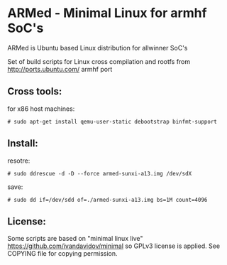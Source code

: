 ARMed - Minimal Linux for armhf SoC's 
=====================================

ARMed is Ubuntu based Linux distribution for allwinner SoC's

Set of build scripts for Linux cross compilation and
rootfs from http://ports.ubuntu.com/ armhf port 

Cross tools:
------------
for x86 host machines:
  ```
  # sudo apt-get install qemu-user-static debootstrap binfmt-support
  ````

Install:
--------
resotre:
  ```
  # sudo ddrescue -d -D --force armed-sunxi-a13.img /dev/sdX
  ```
save:
  ```
  # sudo dd if=/dev/sdd of=./armed-sunxi-a13.img bs=1M count=4096
  ```

License:
--------
Some scripts are based on "minimal linux live" https://github.com/ivandavidov/minimal so GPLv3 license is applied.
See COPYING file for copying permission.
